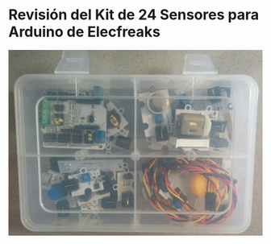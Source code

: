 # Revisión del Kit de 24 Sensores para Arduino de Elecfreaks


![kit24](./images/IMG_20160531_143103.jpg)
